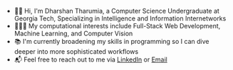 * 👋🏼 Hi, I'm Dharshan Tharumia, a Computer Science Undergraduate at Georgia Tech, Specializing in Intelligence and Information Internetworks
* 👨🏼‍💻 My computational interests include Full-Stack Web Development, Machine Learning, and Computer Vision
* 📚 I'm currently broadening my skills in programming so I can dive deeper into more sophisticated workflows
* 📬 Feel free to reach out to me via [LinkedIn](https://www.linkedin.com/in/dharshan-tharumia/) or [Email](dharshan@gatech.edu)
